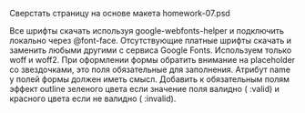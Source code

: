 ﻿Сверстать страницу на основе макета homework-07.psd

Все шрифты скачать используя google-webfonts-helper и подключить локально через @font-face.
Отсутствующие платные шрифты скачать и заменить любыми другими с сервиса Google Fonts.
Используем только woff и woff2.
При оформлении формы обратить внимание на placeholder со звездочками, это поля обязательные для заполнения.
Атрибут name у полей формы должен иметь смысл.
Добавить к обязательным полям эффект outline зеленого цвета если значение поля валидно ( :valid) и красного цвета если не валидно ( :invalid).